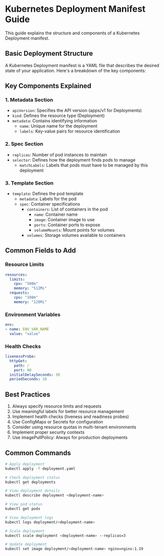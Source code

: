 # Kubernetes Deployment Manifest Guide

This guide explains the structure and components of a Kubernetes Deployment manifest.

## Basic Deployment Structure

A Kubernetes Deployment manifest is a YAML file that describes the desired state of your application. Here's a breakdown of the key components:


## Key Components Explained

### 1. Metadata Section
- `apiVersion`: Specifies the API version (apps/v1 for Deployments)
- `kind`: Defines the resource type (Deployment)
- `metadata`: Contains identifying information
  - `name`: Unique name for the deployment
  - `labels`: Key-value pairs for resource identification

### 2. Spec Section
- `replicas`: Number of pod instances to maintain
- `selector`: Defines how the deployment finds pods to manage
  - `matchLabels`: Labels that pods must have to be managed by this deployment

### 3. Template Section
- `template`: Defines the pod template
  - `metadata`: Labels for the pod
  - `spec`: Container specifications
    - `containers`: List of containers in the pod
      - `name`: Container name
      - `image`: Container image to use
      - `ports`: Container ports to expose
      - `volumeMounts`: Mount points for volumes
    - `volumes`: Storage volumes available to containers

## Common Fields to Add

### Resource Limits
```yaml
resources:
  limits:
    cpu: "500m"
    memory: "512Mi"
  requests:
    cpu: "100m"
    memory: "128Mi"
```

### Environment Variables
```yaml
env:
- name: ENV_VAR_NAME
  value: "value"
```

### Health Checks
```yaml
livenessProbe:
  httpGet:
    path: /
    port: 80
  initialDelaySeconds: 30
  periodSeconds: 10
```

## Best Practices

1. Always specify resource limits and requests
2. Use meaningful labels for better resource management
3. Implement health checks (liveness and readiness probes)
4. Use ConfigMaps or Secrets for configuration
5. Consider using resource quotas in multi-tenant environments
6. Implement proper security contexts
7. Use imagePullPolicy: Always for production deployments

## Common Commands

```bash
# Apply deployment
kubectl apply -f deployment.yaml

# Check deployment status
kubectl get deployments

# View deployment details
kubectl describe deployment <deployment-name>

# View pod status
kubectl get pods

# View deployment logs
kubectl logs deployment/<deployment-name>

# Scale deployment
kubectl scale deployment <deployment-name> --replicas=3

# Update deployment
kubectl set image deployment/<deployment-name> nginx=nginx:1.19
``` 